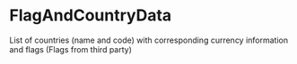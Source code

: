 FlagAndCountryData
==================

List of countries (name and code) with corresponding currency information and flags (Flags from third party)
